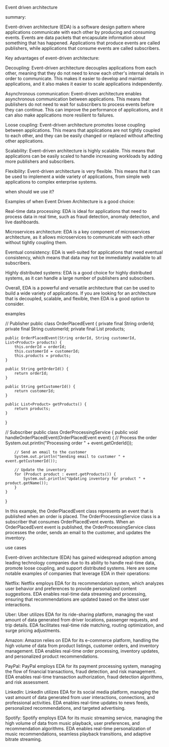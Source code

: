 
Event driven architecture

summary:

Event-driven architecture (EDA) is a software design pattern where applications communicate with each other by producing and consuming events. Events are data packets that encapsulate information about something that has happened. Applications that produce events are called publishers, while applications that consume events are called subscribers.

Key advantages of event-driven architecture:

Decoupling: Event-driven architecture decouples applications from each other, meaning that they do not need to know each other's internal details in order to communicate. This makes it easier to develop and maintain applications, and it also makes it easier to scale applications independently.

Asynchronous communication: Event-driven architecture enables asynchronous communication between applications. This means that publishers do not need to wait for subscribers to process events before they can continue. This can improve the performance of applications, and it can also make applications more resilient to failures.

Loose coupling: Event-driven architecture promotes loose coupling between applications. This means that applications are not tightly coupled to each other, and they can be easily changed or replaced without affecting other applications.

Scalability: Event-driven architecture is highly scalable. This means that applications can be easily scaled to handle increasing workloads by adding more publishers and subscribers.

Flexibility: Event-driven architecture is very flexible. This means that it can be used to implement a wide variety of applications, from simple web applications to complex enterprise systems.


when should we use it?

Examples of when Event Driven Architecture is a good choice:

Real-time data processing: EDA is ideal for applications that need to process data in real time, such as fraud detection, anomaly detection, and live dashboards.

Microservices architecture: EDA is a key component of microservices architecture, as it allows microservices to communicate with each other without tightly coupling them.

Eventual consistency: EDA is well-suited for applications that need eventual consistency, which means that data may not be immediately available to all subscribers.

Highly distributed systems: EDA is a good choice for highly distributed systems, as it can handle a large number of publishers and subscribers.

Overall, EDA is a powerful and versatile architecture that can be used to build a wide variety of applications. If you are looking for an architecture that is decoupled, scalable, and flexible, then EDA is a good option to consider.

examples

// Publisher
public class OrderPlacedEvent {
    private final String orderId;
    private final String customerId;
    private final List<Product> products;

    public OrderPlacedEvent(String orderId, String customerId, List<Product> products) {
        this.orderId = orderId;
        this.customerId = customerId;
        this.products = products;
    }

    public String getOrderId() {
        return orderId;
    }

    public String getCustomerId() {
        return customerId;
    }

    public List<Product> getProducts() {
        return products;
    }
}

// Subscriber
public class OrderProcessingService {
    public void handleOrderPlacedEvent(OrderPlacedEvent event) {
        // Process the order
        System.out.println("Processing order " + event.getOrderId());

        // Send an email to the customer
        System.out.println("Sending email to customer " + event.getCustomerId());

        // Update the inventory
        for (Product product : event.getProducts()) {
            System.out.println("Updating inventory for product " + product.getName());
        }
    }
}

In this example, the OrderPlacedEvent class represents an event that is published when an order is placed. The OrderProcessingService class is a subscriber that consumes OrderPlacedEvent events. When an OrderPlacedEvent event is published, the OrderProcessingService class processes the order, sends an email to the customer, and updates the inventory.

use cases

Event-driven architecture (EDA) has gained widespread adoption among leading technology companies due to its ability to handle real-time data, promote loose coupling, and support distributed systems. Here are some notable examples of companies that leverage EDA in their operations:

Netflix: Netflix employs EDA for its recommendation system, which analyzes user behavior and preferences to provide personalized content suggestions. EDA enables real-time data streaming and processing, ensuring that recommendations are updated based on the latest user interactions.

Uber: Uber utilizes EDA for its ride-sharing platform, managing the vast amount of data generated from driver locations, passenger requests, and trip details. EDA facilitates real-time ride matching, routing optimization, and surge pricing adjustments.

Amazon: Amazon relies on EDA for its e-commerce platform, handling the high volume of data from product listings, customer orders, and inventory management. EDA enables real-time order processing, inventory updates, and personalized product recommendations.

PayPal: PayPal employs EDA for its payment processing system, managing the flow of financial transactions, fraud detection, and risk management. EDA enables real-time transaction authorization, fraud detection algorithms, and risk assessment.

LinkedIn: LinkedIn utilizes EDA for its social media platform, managing the vast amount of data generated from user interactions, connections, and professional activities. EDA enables real-time updates to news feeds, personalized recommendations, and targeted advertising.

Spotify: Spotify employs EDA for its music streaming service, managing the high volume of data from music playback, user preferences, and recommendation algorithms. EDA enables real-time personalization of music recommendations, seamless playback transitions, and adaptive bitrate streaming.


